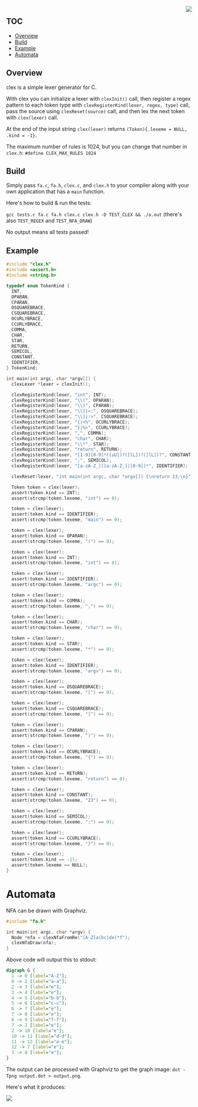 <img align="right" src="https://raw.githubusercontent.com/jafarlihi/file-hosting/fdb7de03412e0b4e97488828e9c61117f4120457/clex.png">

## TOC

* [Overview](#overview)
* [Build](#build)
* [Example](#example)
* [Automata](#automata)

## Overview

clex is a simple lexer generator for C.

With clex you can initialize a lexer with `clexInit()` call, then register a regex pattern to each token type with `clexRegisterKind(lexer, regex, type)` call, pass the source using `clexReset(source)` call, and then lex the next token with `clex(lexer)` call.

At the end of the input string `clex(lexer)` returns `(Token){.lexeme = NULL, .kind = -1}`.

The maximum number of rules is 1024, but you can change that number in `clex.h`: `#define CLEX_MAX_RULES 1024`

## Build

Simply pass `fa.c`, `fa.h`, `clex.c`, and `clex.h` to your compiler along with your own application that has a `main` function.

Here's how to build & run the tests:

`gcc tests.c fa.c fa.h clex.c clex.h -D TEST_CLEX && ./a.out` (there's also `TEST_REGEX` and `TEST_NFA_DRAW`)

No output means all tests passed!

## Example

```c
#include "clex.h"
#include <assert.h>
#include <string.h>

typedef enum TokenKind {
  INT,
  OPARAN,
  CPARAN,
  OSQUAREBRACE,
  CSQUAREBRACE,
  OCURLYBRACE,
  CCURLYBRACE,
  COMMA,
  CHAR,
  STAR,
  RETURN,
  SEMICOL,
  CONSTANT,
  IDENTIFIER,
} TokenKind;

int main(int argc, char *argv[]) {
  clexLexer *lexer = clexInit();

  clexRegisterKind(lexer, "int", INT);
  clexRegisterKind(lexer, "\\(", OPARAN);
  clexRegisterKind(lexer, "\\)", CPARAN);
  clexRegisterKind(lexer, "\\[|<:", OSQUAREBRACE);
  clexRegisterKind(lexer, "\\]|:>", CSQUAREBRACE);
  clexRegisterKind(lexer, "{|<%", OCURLYBRACE);
  clexRegisterKind(lexer, "}|%>", CCURLYBRACE);
  clexRegisterKind(lexer, ",", COMMA);
  clexRegisterKind(lexer, "char", CHAR);
  clexRegisterKind(lexer, "\\*", STAR);
  clexRegisterKind(lexer, "return", RETURN);
  clexRegisterKind(lexer, "[1-9][0-9]*([uU])?([lL])?([lL])?", CONSTANT);
  clexRegisterKind(lexer, ";", SEMICOL);
  clexRegisterKind(lexer, "[a-zA-Z_]([a-zA-Z_]|[0-9])*", IDENTIFIER);

  clexReset(lexer, "int main(int argc, char *argv[]) {\nreturn 23;\n}");

  Token token = clex(lexer);
  assert(token.kind == INT);
  assert(strcmp(token.lexeme, "int") == 0);

  token = clex(lexer);
  assert(token.kind == IDENTIFIER);
  assert(strcmp(token.lexeme, "main") == 0);

  token = clex(lexer);
  assert(token.kind == OPARAN);
  assert(strcmp(token.lexeme, "(") == 0);

  token = clex(lexer);
  assert(token.kind == INT);
  assert(strcmp(token.lexeme, "int") == 0);

  token = clex(lexer);
  assert(token.kind == IDENTIFIER);
  assert(strcmp(token.lexeme, "argc") == 0);

  token = clex(lexer);
  assert(token.kind == COMMA);
  assert(strcmp(token.lexeme, ",") == 0);

  token = clex(lexer);
  assert(token.kind == CHAR);
  assert(strcmp(token.lexeme, "char") == 0);

  token = clex(lexer);
  assert(token.kind == STAR);
  assert(strcmp(token.lexeme, "*") == 0);

  token = clex(lexer);
  assert(token.kind == IDENTIFIER);
  assert(strcmp(token.lexeme, "argv") == 0);

  token = clex(lexer);
  assert(token.kind == OSQUAREBRACE);
  assert(strcmp(token.lexeme, "[") == 0);

  token = clex(lexer);
  assert(token.kind == CSQUAREBRACE);
  assert(strcmp(token.lexeme, "]") == 0);

  token = clex(lexer);
  assert(token.kind == CPARAN);
  assert(strcmp(token.lexeme, ")") == 0);

  token = clex(lexer);
  assert(token.kind == OCURLYBRACE);
  assert(strcmp(token.lexeme, "{") == 0);

  token = clex(lexer);
  assert(token.kind == RETURN);
  assert(strcmp(token.lexeme, "return") == 0);

  token = clex(lexer);
  assert(token.kind == CONSTANT);
  assert(strcmp(token.lexeme, "23") == 0);

  token = clex(lexer);
  assert(token.kind == SEMICOL);
  assert(strcmp(token.lexeme, ";") == 0);

  token = clex(lexer);
  assert(token.kind == CCURLYBRACE);
  assert(strcmp(token.lexeme, "}") == 0);

  token = clex(lexer);
  assert(token.kind == -1);
  assert(token.lexeme == NULL);
}
```

# Automata

NFA can be drawn with Graphviz.

```c
#include "fa.h"

int main(int argc, char *argv) {
  Node *nfa = clexNfaFromRe("[A-Z]a(bc|de)*f");
  clexNfaDraw(nfa);
}
```

Above code will output this to stdout:

```dot
digraph G {
  1 -> 0 [label="A-Z"];
  0 -> 2 [label="a-a"];
  2 -> 3 [label="e"];
  3 -> 4 [label="e"];
  4 -> 5 [label="b-b"];
  5 -> 6 [label="c-c"];
  6 -> 7 [label="e"];
  7 -> 8 [label="e"];
  8 -> 9 [label="f-f"];
  7 -> 2 [label="e"];
  2 -> 10 [label="e"];
  10 -> 11 [label="d-d"];
  11 -> 12 [label="e-e"];
  12 -> 7 [label="e"];
  3 -> 8 [label="e"];
}
```

The output can be processed with Graphviz to get the graph image: `dot -Tpng output.dot > output.png`.

Here's what it produces:

<img src="https://github.com/jafarlihi/file-hosting/blob/023a3a6142b28735b9c4a10fd2be42cf456b43aa/nfa.png?raw=true">

